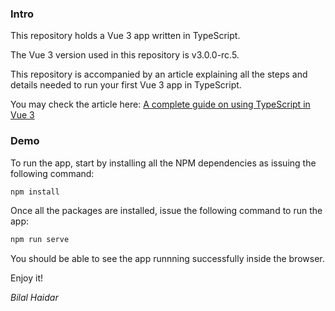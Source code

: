### Intro
This repository holds a Vue 3 app written in TypeScript.

The Vue 3 version used in this repository is v3.0.0-rc.5. 

This repository is accompanied by an article explaining all the steps and details needed to run your first Vue 3 app in TypeScript.

You may check the article here: [A complete guide on using TypeScript in Vue 3]()

### Demo
To run the app, start by installing all the NPM dependencies as issuing the following command:

```bash
npm install
```

Once all the packages are installed, issue the following command to run the app:

```bash
npm run serve
```

You should be able to see the app runnning successfully inside the browser.

Enjoy it!

*Bilal Haidar*